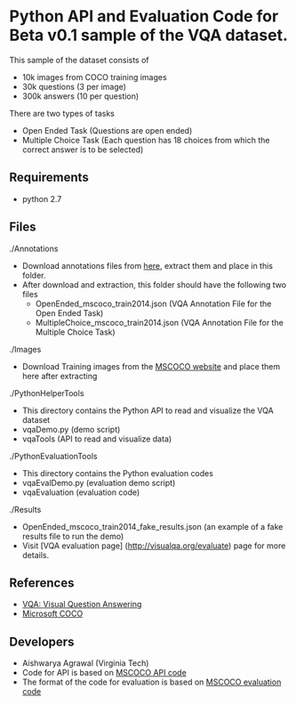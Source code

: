Python API and Evaluation Code for Beta v0.1 sample of the VQA dataset.
===================

This sample of the dataset consists of
- 10k images from COCO training images
- 30k questions (3 per image)
- 300k answers (10 per question)

There are two types of tasks
- Open Ended Task (Questions are open ended)
- Multiple Choice Task (Each question has 18 choices from which the correct answer is to be selected)

## Requirements ##
- python 2.7

## Files ##
./Annotations
- Download annotations files from [here](https://filebox.ece.vt.edu/~cvmlp/vqa//annotations.zip), extract them and place in this folder.
- After download and extraction, this folder should have the following two files  
	- OpenEnded_mscoco_train2014.json (VQA Annotation File for the Open Ended Task)
	- MultipleChoice_mscoco_train2014.json (VQA Annotation File for the Multiple Choice Task)

./Images
- Download Training images from the [MSCOCO website](http://mscoco.org/dataset/#download) and place them here after extracting

./PythonHelperTools
- This directory contains the Python API to read and visualize the VQA dataset
- vqaDemo.py (demo script)
- vqaTools (API to read and visualize data)

./PythonEvaluationTools
- This directory contains the Python evaluation codes
- vqaEvalDemo.py (evaluation demo script)
- vqaEvaluation (evaluation code)

./Results
- OpenEnded_mscoco_train2014_fake_results.json (an example of a fake results file to run the demo)
- Visit [VQA evaluation page] (http://visualqa.org/evaluate) page for more details.

## References ##
- [VQA: Visual Question Answering](http://visualqa.org/)
- [Microsoft COCO](http://mscoco.org/dataset/#download)

## Developers ##
- Aishwarya Agrawal (Virginia Tech)
- Code for API is based on [MSCOCO API code](https://github.com/pdollar/coco)
- The format of the code for evaluation is based on [MSCOCO evaluation code](https://github.com/tylin/coco-caption)
